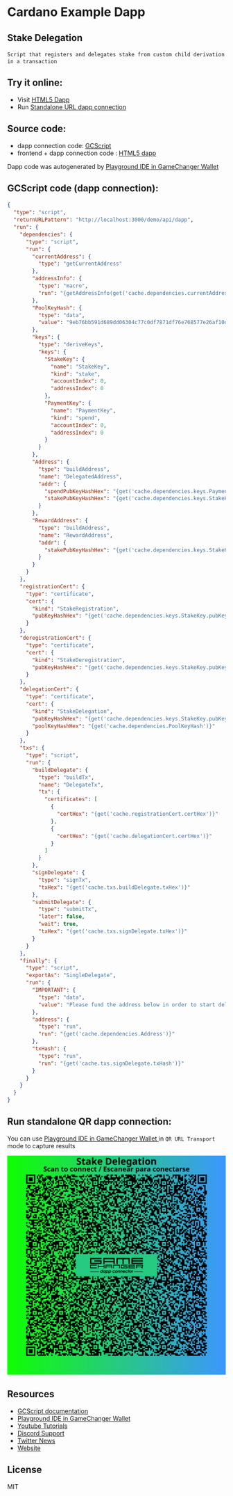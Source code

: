 
# Cardano Example Dapp

## **Stake Delegation**

    Script that registers and delegates stake from custom child derivation in a transaction


## Try it online: 

-  Visit [HTML5 Dapp](https://raw.githubusercontent.com/GameChangerFinance/gamechanger.wallet/main/examples/Stake%20Delegation.html)
-  Run [Standalone URL dapp connection](https://beta-wallet.gamechanger.finance/api/2/run/1-H4sIAAAAAAAAA61VTW_iMBD9K1EubSUUQtkS4IbaQ1H3A1H2tNqDY0_AqrEjZ9KCqv73HQcCToHd7i4cUDyeefPmzdh-DXGdQzgMC25ljmErtICl1d-nnycMEaymvQViPmy3leFMLUyBw24cx20BS9NmuWwLlucusCTf11BADlqA5hIKtz7A37jx0lrQOBLCQuE7zgFvm3tvrZBtPsc6M57rknFrasjwlSJHe79LWl5ecMYXEPmcombmi6urN5dhYox6gPU9KxZeBsGQUYJnpkq3HECa9NL0ZtARvf5AiLjXjT_xJOGxyJJ-0qH_HiS9_k2SwHWPZZ1YdK_TmLsET7D2yxRg5TM8OON-7xHZk7O5b82Wzm9nIi-phVPSWWjJODelxjEVtgqHsSfSxuCKYuslldpE9Ix7TKfPRzDfCPWwZ2kplajNrTrRHSiYMwRvx8G5uCrfpEy3it878KqBRzvm5In2tKPcD7yg_rU2ovwdYK3sIZwrcgovzIqPltr09uo8Ly1HzMJcFmgZSqNvwaLHjdNSZpKT5sSBbze3La5wp14wueRnFIwG-n-Y3TXCz86tmsR_41WHnpETIe2vmz9AeRdTXQ6ufnezVhNan733kztbHZ7Pyoar6lbe60EpfmwMhwTfdzraulUEW6eiml1oxPx0ZRVyro_wduYtxUNMkiJqFBxVXhsiYVGmS4nHMKuNClXRDp3VjKkCWuELkzQCaEs4nc_n6aVzJWRSM6XWx7oDq9xYHBVusKSeK9jR2nVu_GXybTobfZ2dfoEmClgBQVZqEeACgu39HKSgzEsgdWAsHcQATUBXj8Wg1lzPvWfUg3eZ_Qf06AjunspKVKq4-Uiewjim1W6K6fcL51hGr3wIAAA)

## Source code:

- dapp connection code: [GCScript](examples/Stake%20Delegation.gcscript)
- frontend + dapp connection code : [HTML5 dapp](examples/Stake%20Delegation.html)

Dapp code was autogenerated by [Playground IDE in GameChanger Wallet ](https://beta-wallet.gamechanger.finance/playground)

## GCScript code (dapp connection):
```json
{
  "type": "script",
  "returnURLPattern": "http://localhost:3000/demo/api/dapp",
  "run": {
    "dependencies": {
      "type": "script",
      "run": {
        "currentAddress": {
          "type": "getCurrentAddress"
        },
        "addressInfo": {
          "type": "macro",
          "run": "{getAddressInfo(get('cache.dependencies.currentAddress'))}"
        },
        "PoolKeyHash": {
          "type": "data",
          "value": "9eb76bb591d689dd06304c77c0df7871df76e768577e26af10d32b0c"
        },
        "keys": {
          "type": "deriveKeys",
          "keys": {
            "StakeKey": {
              "name": "StakeKey",
              "kind": "stake",
              "accountIndex": 0,
              "addressIndex": 0
            },
            "PaymentKey": {
              "name": "PaymentKey",
              "kind": "spend",
              "accountIndex": 0,
              "addressIndex": 0
            }
          }
        },
        "Address": {
          "type": "buildAddress",
          "name": "DelegatedAddress",
          "addr": {
            "spendPubKeyHashHex": "{get('cache.dependencies.keys.PaymentKey.pubKeyHashHex')}",
            "stakePubKeyHashHex": "{get('cache.dependencies.keys.StakeKey.pubKeyHashHex')}"
          }
        },
        "RewardAddress": {
          "type": "buildAddress",
          "name": "RewardAddress",
          "addr": {
            "stakePubKeyHashHex": "{get('cache.dependencies.keys.StakeKey.pubKeyHashHex')}"
          }
        }
      }
    },
    "registrationCert": {
      "type": "certificate",
      "cert": {
        "kind": "StakeRegistration",
        "pubKeyHashHex": "{get('cache.dependencies.keys.StakeKey.pubKeyHashHex')}"
      }
    },
    "deregistrationCert": {
      "type": "certificate",
      "cert": {
        "kind": "StakeDeregistration",
        "pubKeyHashHex": "{get('cache.dependencies.keys.StakeKey.pubKeyHashHex')}"
      }
    },
    "delegationCert": {
      "type": "certificate",
      "cert": {
        "kind": "StakeDelegation",
        "pubKeyHashHex": "{get('cache.dependencies.keys.StakeKey.pubKeyHashHex')}",
        "poolKeyHashHex": "{get('cache.dependencies.PoolKeyHash')}"
      }
    },
    "txs": {
      "type": "script",
      "run": {
        "buildDelegate": {
          "type": "buildTx",
          "name": "DelegateTx",
          "tx": {
            "certificates": [
              {
                "certHex": "{get('cache.registrationCert.certHex')}"
              },
              {
                "certHex": "{get('cache.delegationCert.certHex')}"
              }
            ]
          }
        },
        "signDelegate": {
          "type": "signTx",
          "txHex": "{get('cache.txs.buildDelegate.txHex')}"
        },
        "submitDelegate": {
          "type": "submitTx",
          "later": false,
          "wait": true,
          "txHex": "{get('cache.txs.signDelegate.txHex')}"
        }
      }
    },
    "finally": {
      "type": "script",
      "exportAs": "SingleDelegate",
      "run": {
        "IMPORTANT": {
          "type": "data",
          "value": "Please fund the address below in order to start delegating"
        },
        "address": {
          "type": "run",
          "run": "{get('cache.dependencies.Address')}"
        },
        "txHash": {
          "type": "run",
          "run": "{get('cache.txs.signDelegate.txHash')}"
        }
      }
    }
  }
}
```

## Run standalone QR dapp connection: 

You can use [Playground IDE in GameChanger Wallet ](https://beta-wallet.gamechanger.finance/playground) in `QR URL Transport` mode to capture results

[![QR URL Transport](https://raw.githubusercontent.com/GameChangerFinance/gamechanger.wallet/main/examples/Stake%20Delegation.png)](https://beta-wallet.gamechanger.finance/api/2/run/1-H4sIAAAAAAAAA61VTW_iMBD9K1EubSUUQtkS4IbaQ1H3A1H2tNqDY0_AqrEjZ9KCqv73HQcCToHd7i4cUDyeefPmzdh-DXGdQzgMC25ljmErtICl1d-nnycMEaymvQViPmy3leFMLUyBw24cx20BS9NmuWwLlucusCTf11BADlqA5hIKtz7A37jx0lrQOBLCQuE7zgFvm3tvrZBtPsc6M57rknFrasjwlSJHe79LWl5ecMYXEPmcombmi6urN5dhYox6gPU9KxZeBsGQUYJnpkq3HECa9NL0ZtARvf5AiLjXjT_xJOGxyJJ-0qH_HiS9_k2SwHWPZZ1YdK_TmLsET7D2yxRg5TM8OON-7xHZk7O5b82Wzm9nIi-phVPSWWjJODelxjEVtgqHsSfSxuCKYuslldpE9Ix7TKfPRzDfCPWwZ2kplajNrTrRHSiYMwRvx8G5uCrfpEy3it878KqBRzvm5In2tKPcD7yg_rU2ovwdYK3sIZwrcgovzIqPltr09uo8Ly1HzMJcFmgZSqNvwaLHjdNSZpKT5sSBbze3La5wp14wueRnFIwG-n-Y3TXCz86tmsR_41WHnpETIe2vmz9AeRdTXQ6ufnezVhNan733kztbHZ7Pyoar6lbe60EpfmwMhwTfdzraulUEW6eiml1oxPx0ZRVyro_wduYtxUNMkiJqFBxVXhsiYVGmS4nHMKuNClXRDp3VjKkCWuELkzQCaEs4nc_n6aVzJWRSM6XWx7oDq9xYHBVusKSeK9jR2nVu_GXybTobfZ2dfoEmClgBQVZqEeACgu39HKSgzEsgdWAsHcQATUBXj8Wg1lzPvWfUg3eZ_Qf06AjunspKVKq4-Uiewjim1W6K6fcL51hGr3wIAAA)

## Resources
- [GCScript documentation](https://beta-wallet.gamechanger.finance/doc/api/v2/api.html)
- [Playground IDE in GameChanger Wallet ](https://beta-wallet.gamechanger.finance/playground)
- [Youtube Tutorials](https://www.youtube.com/@gamechanger.finance)
- [Discord Support](https://discord.gg/vpbfyRaDKG)
- [Twitter News](https://twitter.com/GameChangerOk)
- [Website](https://gamechanger.finance)

## License
MIT 
    
